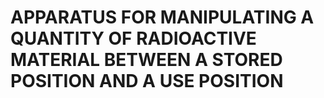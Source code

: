 # APPARATUS FOR MANIPULATING A QUANTITY OF RADIOACTIVE MATERIAL BETWEEN A STORED POSITION AND A USE POSITION